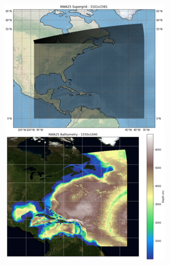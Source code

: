 <img align="left" width="500" height="400" src='./misc/images/nwa25.grid.png?raw=true'>
<img align="right" width="500" height="400" src='./misc/images/nwa25.topo.png?raw=true'>


